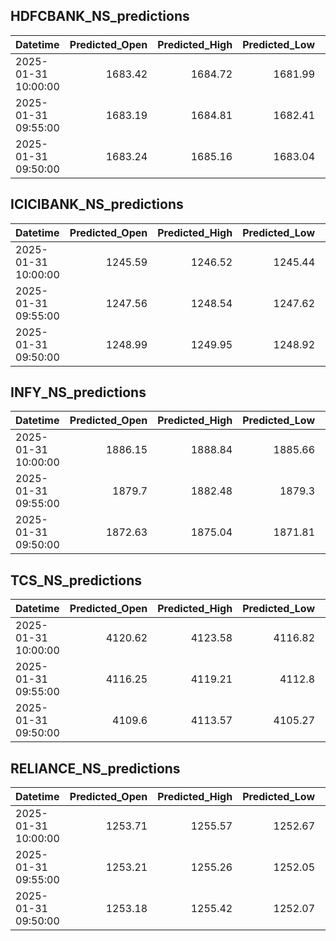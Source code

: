 ## HDFCBANK_NS_predictions
| Datetime            |   Predicted_Open |   Predicted_High |   Predicted_Low |   Predicted_Close |   Predicted_Volume |
|:--------------------|-----------------:|-----------------:|----------------:|------------------:|-------------------:|
| 2025-01-31 10:00:00 |          1683.42 |          1684.72 |         1681.99 |           1683.55 |             123490 |
| 2025-01-31 09:55:00 |          1683.19 |          1684.81 |         1682.41 |           1683.5  |             142125 |
| 2025-01-31 09:50:00 |          1683.24 |          1685.16 |         1683.04 |           1683.65 |             158242 |

## ICICIBANK_NS_predictions
| Datetime            |   Predicted_Open |   Predicted_High |   Predicted_Low |   Predicted_Close |   Predicted_Volume |
|:--------------------|-----------------:|-----------------:|----------------:|------------------:|-------------------:|
| 2025-01-31 10:00:00 |          1245.59 |          1246.52 |         1245.44 |           1247.84 |            44442   |
| 2025-01-31 09:55:00 |          1247.56 |          1248.54 |         1247.62 |           1250.38 |            44208.9 |
| 2025-01-31 09:50:00 |          1248.99 |          1249.95 |         1248.92 |           1251.95 |            68651.7 |

## INFY_NS_predictions
| Datetime            |   Predicted_Open |   Predicted_High |   Predicted_Low |   Predicted_Close |   Predicted_Volume |
|:--------------------|-----------------:|-----------------:|----------------:|------------------:|-------------------:|
| 2025-01-31 10:00:00 |          1886.15 |          1888.84 |         1885.66 |           1889.01 |            68862.5 |
| 2025-01-31 09:55:00 |          1879.7  |          1882.48 |         1879.3  |           1882.65 |            73948.1 |
| 2025-01-31 09:50:00 |          1872.63 |          1875.04 |         1871.81 |           1874.95 |            79386.2 |

## TCS_NS_predictions
| Datetime            |   Predicted_Open |   Predicted_High |   Predicted_Low |   Predicted_Close |   Predicted_Volume |
|:--------------------|-----------------:|-----------------:|----------------:|------------------:|-------------------:|
| 2025-01-31 10:00:00 |          4120.62 |          4123.58 |         4116.82 |           4120.29 |            23427.5 |
| 2025-01-31 09:55:00 |          4116.25 |          4119.21 |         4112.8  |           4115.82 |            25233.2 |
| 2025-01-31 09:50:00 |          4109.6  |          4113.57 |         4105.27 |           4109.85 |            28486.4 |

## RELIANCE_NS_predictions
| Datetime            |   Predicted_Open |   Predicted_High |   Predicted_Low |   Predicted_Close |   Predicted_Volume |
|:--------------------|-----------------:|-----------------:|----------------:|------------------:|-------------------:|
| 2025-01-31 10:00:00 |          1253.71 |          1255.57 |         1252.67 |           1254.22 |             178661 |
| 2025-01-31 09:55:00 |          1253.21 |          1255.26 |         1252.05 |           1253.88 |             206585 |
| 2025-01-31 09:50:00 |          1253.18 |          1255.42 |         1252.07 |           1254.2  |             226601 |

